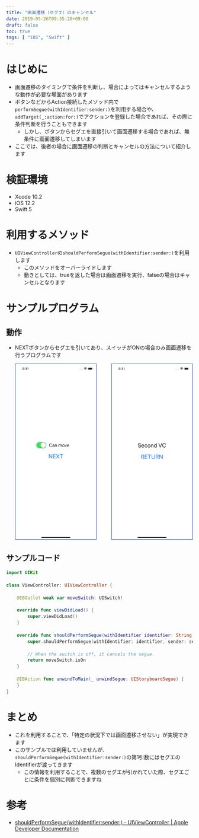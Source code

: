 ```yaml
---
title: "画面遷移（セグエ）のキャンセル"
date: 2019-05-26T09:35:28+09:00
draft: false
toc: true
tags: [ "iOS", "Swift" ]
---
```


# はじめに
- 画面遷移のタイミングで条件を判断し、場合によってはキャンセルするような動作が必要な場面があります
- ボタンなどからAction接続したメソッド内で`performSegue(withIdentifier:sender:)`を利用する場合や、`addTarget(_:action:for:)`でアクションを登録した場合であれば、その際に条件判断を行うこともできます
    - しかし、ボタンからセグエを直接引いて画面遷移する場合であれば、無条件に画面遷移してしまいます
- ここでは、後者の場合に画面遷移の判断とキャンセルの方法について紹介します

# 検証環境
- Xcode 10.2
- iOS 12.2
- Swift 5

# 利用するメソッド
- `UIViewController`の`shouldPerformSegue(withIdentifier:sender:)`を利用します
    - このメソッドをオーバーライドします
    - 動きとしては、trueを返した場合は画面遷移を実行、falseの場合はキャンセルとなります

# サンプルプログラム
## 動作
-  NEXTボタンからセグエを引いてあり、スイッチがONの場合のみ画面遷移を行うプログラムです

    ![segue_cancel](/images/segue_cancel.png)

## サンプルコード
```swift:ViewController.swift
import UIKit

class ViewController: UIViewController {

    @IBOutlet weak var moveSwitch: UISwitch!
    
    override func viewDidLoad() {
        super.viewDidLoad()
    }

    override func shouldPerformSegue(withIdentifier identifier: String, sender: Any?) -> Bool {
        super.shouldPerformSegue(withIdentifier: identifier, sender: sender)

        // When the switch is off, it cancels the segue.
        return moveSwitch.isOn
    }

    @IBAction func unwindToMain(_ unwindSegue: UIStoryboardSegue) {
    }
}
```

# まとめ
- これを利用することで、「特定の状況下では画面遷移させない」が実現できます
- このサンプルでは利用していませんが、`shouldPerformSegue(withIdentifier:sender:)`の第1引数にはセグエのIdentifierが渡ってきます
    - この情報を利用することで、複数のセグエが引かれていた際、セグエごとに条件を個別に判断できますね

# 参考
- [shouldPerformSegue(withIdentifier:sender:) - UIViewController | Apple Developer Documentation](https://developer.apple.com/documentation/uikit/uiviewcontroller/1621502-shouldperformsegue)
